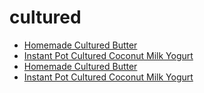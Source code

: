 # cultured

 * [Homemade Cultured Butter](../../index/h/homemade-cultured-butter.json)
 * [Instant Pot Cultured Coconut Milk Yogurt](../../index/i/instant-pot-cultured-coconut-milk-yogurt.json)
 * [Homemade Cultured Butter](../../index/h/homemade-cultured-butter.json)
 * [Instant Pot Cultured Coconut Milk Yogurt](../../index/i/instant-pot-cultured-coconut-milk-yogurt.json)
